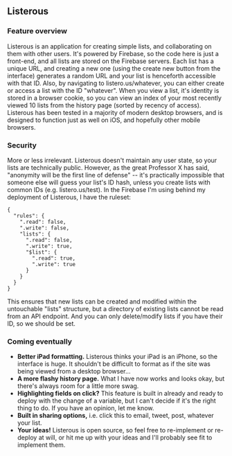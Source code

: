 ## Listerous ##

### Feature overview ###
Listerous is an application for creating simple lists, and collaborating on them with other users. It's powered by Firebase, so the code here is just a front-end, and all lists are stored on the Firebase servers. Each list has a unique URL, and creating a new one (using the create new button from the interface) generates a random URL and your list is henceforth accessible with that ID. Also, by navigating to listero.us/whatever, you can either create or access a list with the ID "whatever". When you view a list, it's identity is stored in a browser cookie, so you can view an index of your most recently viewed 10 lists from the history page (sorted by recency of access). Listerous has been tested in a majority of modern desktop browsers, and is designed to function just as well on iOS, and hopefully other mobile browsers.

### Security ###
More or less irrelevant. Listerous doesn't maintain any user state, so your lists are technically public. However, as the great Professor X has said, "anonymity will be the first line of defense" -- it's practically impossible that someone else will guess your list's ID hash, unless you create lists with common IDs (e.g. listero.us/test). In the Firebase I'm using behind my deployment of Listerous, I have the ruleset:

```
{
  "rules": {
    ".read": false,
    ".write": false,
    "lists": {
      ".read": false,
      ".write": true,
      "$list": {
        ".read": true,
        ".write": true
      }
    }
  }
}
```

This ensures that new lists can be created and modified within the untouchable "lists" structure, but a directory of existing lists cannot be read from an API endpoint. And you can only delete/modify lists if you have their ID, so we should be set.

### Coming eventually ###
*   __Better iPad formatting.__ Listerous thinks your iPad is an iPhone, so the interface is huge. It shouldn't be difficult to format as if the site was being viewed from a desktop browser...
*   __A more flashy history page.__ What I have now works and looks okay, but there's always room for a little more swag.
*   __Highlighting fields on click?__ This feature is built in already and ready to deploy with the change of a variable, but I can't decide if it's the right thing to do. If you have an opinion, let me know.
*   __Built in sharing options,__ i.e. click this to email, tweet, post, whatever your list.
*   __Your ideas!__ Listerous is open source, so feel free to re-implement or re-deploy at will, or hit me up with your ideas and I'll probably see fit to implement them.